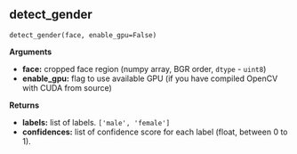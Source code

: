 ## detect_gender
```
detect_gender(face, enable_gpu=False)
```

**Arguments**

- **face:** cropped face region (numpy array, BGR order, `dtype` - `uint8`)
- **enable_gpu:** flag to use available GPU (if you have compiled OpenCV with CUDA from source)

**Returns**

- **labels:** list of labels. `['male', 'female']`
- **confidences:** list of confidence score for each label (float, between 0 to 1).